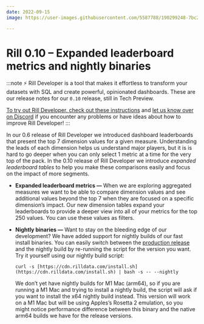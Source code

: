 ```yaml
---
date: 2022-09-15
image: https://user-images.githubusercontent.com/5587788/190299248-7bc2e6f2-2aee-4415-aa38-dda784f75f6f.png

---
```


# Rill 0.10 – Expanded leaderboard metrics and nightly binaries

:::note
⚡ Rill Developer is a tool that makes it effortless to transform your datasets with SQL and create powerful, opinionated dashboards. These are our release notes for our `0.10` release, still in Tech Preview.

[To try out Rill Developer, check out these instructions](/get-started/install) and [let us know over on Discord](https://discord.gg/2ubRfjC7Rh) if you encounter any problems or have ideas about how to improve Rill Developer!
:::

In our 0.6 release of Rill Developer we introduced dashboard leaderboards that present the top 7 dimension values for a given measure. Understanding the leads of each dimension helps us understand major players, but it is is hard to go deeper when you can only select 1 metric at a time for the very top of the pack. In the 0.10 release of Rill Developer we introduce *expanded leaderboard tables* to help you make these comparisons easily and focus on the impact of more segments.

- **Expanded leaderboard metrics —** When we are exploring aggregated measures we want to be able to compare dimension values and see additional values beyond the top 7 when they are focused on a specific dimension’s impact. Our new dimension tables expand your leaderboards to provide a deeper view into all of your metrics for the top 250 values. You can use these values as filters.

- **Nightly binaries —** Want to stay on the bleeding edge of our development? We have added support for nightly builds of our fast install binaries. You can easily switch between the [production release](/get-started/install) and the nightly build by re-running the script for the version you want. Try it yourself using our nightly build script:

  `curl -s [https://cdn.rilldata.com/install.sh](https://cdn.rilldata.com/install.sh) | bash -s -- --nightly`

  We don’t yet have nightly builds for M1 Mac (arm64), so if you are running a M1 Mac and trying to install a nightly build, the script will ask if you want to install the x64 nightly build instead. This version will work on a M1 Mac but will be using Apples’s Rosetta 2 emulation, so you might notice performance difference between this binary and the native arm64 builds we have for the release versions.
